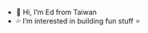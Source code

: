 - 👋 Hi, I’m Ed from Taiwan
- 💦 I’m interested in building fun stuff ⭐️

<!---
kung8kungkung/kung8kungkung is a ✨ special ✨ repository because its `README.md` (this file) appears on your GitHub profile.
You can click the Preview link to take a look at your changes.
--->

